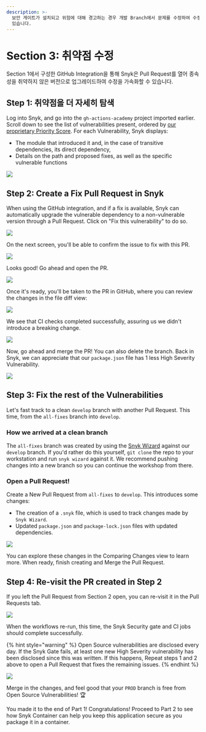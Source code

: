 ```yaml
---
description: >-
  보안 게이트가 설치되고 위험에 대해 경고하는 경우 개발 Branch에서 문제를 수정하여 수정 사항을 PROD Branch로 다운스트림할 수
  있습니다.
---
```


# Section 3: 취약점 수정

Section 1에서 구성한 GitHub Integration을 통해 Snyk은 Pull Request를 열어 종속성을 취약하지 않은 버전으로 업그레이드하여 수정을 가속화할 수 있습니다.

## Step 1: 취약점을 더 자세히 탐색

Log into Snyk, and go into the `gh-actions-academy` project imported earlier. Scroll down to see the list of vulnerabilities present, ordered by [our proprietary Priority Score](https://snyk.io/blog/snyk-priority-score/). For each Vulnerability, Snyk displays:

* The module that introduced it and, in the case of transitive dependencies, its direct dependency,
* Details on the path and proposed fixes, as well as the specific vulnerable functions

![](https://partner-workshop-assets.s3.us-east-2.amazonaws.com/snyk-vuln.png)

## Step 2: Create a Fix Pull Request in Snyk

When using the GitHub integration, and if a fix is available, Snyk can automatically upgrade the vulnerable dependency to a non-vulnerable version through a Pull Request. Click on "Fix this vulnerability" to do so.

![](https://partner-workshop-assets.s3.us-east-2.amazonaws.com/snyk-fixvuln.png)

On the next screen, you'll be able to confirm the issue to fix with this PR.

![](https://partner-workshop-assets.s3.us-east-2.amazonaws.com/snyk-prconfirm.png)

Looks good! Go ahead and open the PR.

![](https://partner-workshop-assets.s3.us-east-2.amazonaws.com/snyk-propen.png)

Once it's ready, you'll be taken to the PR in GitHub, where you can review the changes in the file diff view:

![](https://partner-workshop-assets.s3.us-east-2.amazonaws.com/gh-prdiff.png)

We see that CI checks completed successfully, assuring us we didn't introduce a breaking change.

![](https://partner-workshop-assets.s3.us-east-2.amazonaws.com/gh-prchecks.png)

Now, go ahead and merge the PR! You can also delete the branch. Back in Snyk, we can appreciate that our `package.json` file has 1 less High Severity Vulnerability.

![](https://partner-workshop-assets.s3.us-east-2.amazonaws.com/snyk-postpr.png)

## Step 3: Fix the rest of the Vulnerabilities

Let's fast track to a clean `develop` branch with another Pull Request. This time, from the `all-fixes` branch into `develop`.

### How we arrived at a clean branch

The `all-fixes` branch was created by using the [Snyk Wizard](https://support.snyk.io/hc/en-us/articles/360003851357-Manage-vulnerability-results-with-the-Snyk-CLI-wizard) against our `develop` branch. If you'd rather do this yourself, `git clone` the repo to your workstation and run `snyk wizard` against it. We recommend pushing changes into a new branch so you can continue the workshop from there.

### Open a Pull Request!

Create a New Pull Request from `all-fixes` to `develop`. This introduces some changes:

* The creation of a `.snyk` file, which is used to track changes made by `Snyk Wizard`.
* Updated `package.json` and `package-lock.json` files with updated dependencies.

![](https://partner-workshop-assets.s3.us-east-2.amazonaws.com/gh-allfixpr.png)

You can explore these changes in the Comparing Changes view to learn more. When ready, finish creating and Merge the Pull Request.

## Step 4: Re-visit the PR created in Step 2

If you left the Pull Request from Section 2 open, you can re-visit it in the Pull Requests tab.

![](https://partner-workshop-assets.s3.us-east-2.amazonaws.com/gh-postfixes.png)

When the workflows re-run, this time, the Snyk Security gate and CI jobs should complete successfully.

{% hint style="warning" %}
Open Source vulnerabilities are disclosed every day. If the Snyk Gate fails, at least one new High Severity vulnerability has been disclosed since this was written. If this happens, Repeat steps 1 and 2 above to open a Pull Request that fixes the remaining issues.
{% endhint %}

![](https://partner-workshop-assets.s3.us-east-2.amazonaws.com/gh-postfixchecks.png)

Merge in the changes, and feel good that your `PROD` branch is free from Open Source Vulnerabilities! 🏆

You made it to the end of Part 1! Congratulations! Proceed to Part 2 to see how Snyk Container can help you keep this application secure as you package it in a container.
